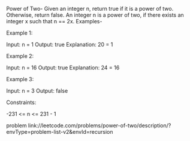 Power of Two-
Given an integer n, return true if it is a power of two. Otherwise, 
return false.
An integer n is a power of two, if there exists an integer x 
such that n == 2x.
Examples-

Example 1:

Input: n = 1
Output: true
Explanation: 20 = 1

Example 2:

Input: n = 16
Output: true
Explanation: 24 = 16

Example 3:

Input: n = 3
Output: false

Constraints:
   
   -231 <= n <= 231 - 1

   problem link://leetcode.com/problems/power-of-two/description/?envType=problem-list-v2&envId=recursion

   
